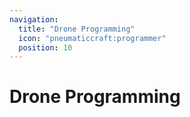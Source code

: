 ```yaml
---
navigation:
  title: "Drone Programming"
  icon: "pneumaticcraft:programmer"
  position: 10
---
```


# Drone Programming

<SubPages />